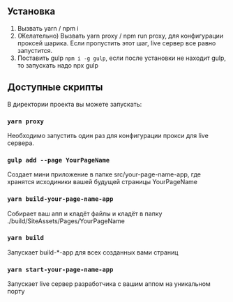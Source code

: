 ## Установка

1. Вызвать yarn / npm i
2. (Желательно) Вызвать yarn proxy / npm run proxy, для конфигурации проксей шарика. Если пропустить этот шаг, live сервер все равно запустится.
3. Поставить gulp `npm i -g gulp`, если после установки не находит gulp, то запускать надо npx gulp
   <br />

## Доступные скрипты

В директории проекта вы можете запускать:

### `yarn proxy`

Необходимо запустить один раз для конфигурации прокси для live сервера.

### `gulp add --page YourPageName`

Создает мини приложение в папке src/your-page-name-app, где хранятся исходиники вашей будущей страницы YourPageName<br />

### `yarn build-your-page-name-app`

Собирает ваш апп и кладёт файлы и кладёт в папку ./build/SiteAssets/Pages/YourPageName<br />

### `yarn build`

Запускает build-\*-app для всех созданных вами страниц <br />

### `yarn start-your-page-name-app`

Запускает live сервер разработчика с вашим аппом на уникальном порту<br />

